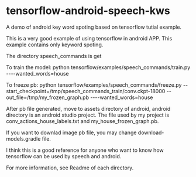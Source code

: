 # tensorflow-android-speech-kws
A demo of android key word spoting based on tensorflow tutial example.

This is a very good example of using tensorflow in android APP. This example contains only keyword spoting.

The directory speech_commands  is get

To train the model:
python tensorflow/examples/speech_commands/train.py ----wanted_words=house


To freeze pb:
python tensorflow/examples/speech_commands/freeze.py --start_checkpoint=/tmp/speech_commands_train/conv.ckpt-18000 --out_file=/tmp/my_frozen_graph.pb ----wanted_words=house

After pb file generated, move to assets directory of android, android directory is an android studio project. The file used by my project is conv_actions_house_labels.txt and my_house_frozen_graph.pb.

If you want to downlad image pb file, you may change download-models.gradle file.

I think this is a good reference for anyone who want to know how tensorflow can be used by speech and android.

For more information, see Readme of each directory.
